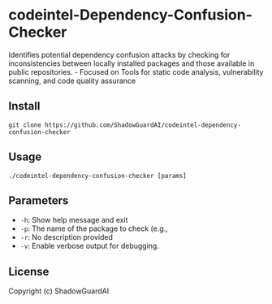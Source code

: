 # codeintel-Dependency-Confusion-Checker
Identifies potential dependency confusion attacks by checking for inconsistencies between locally installed packages and those available in public repositories. - Focused on Tools for static code analysis, vulnerability scanning, and code quality assurance

## Install
`git clone https://github.com/ShadowGuardAI/codeintel-dependency-confusion-checker`

## Usage
`./codeintel-dependency-confusion-checker [params]`

## Parameters
- `-h`: Show help message and exit
- `-p`: The name of the package to check (e.g., 
- `-r`: No description provided
- `-v`: Enable verbose output for debugging.

## License
Copyright (c) ShadowGuardAI
